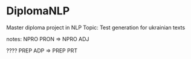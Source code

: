 # DiplomaNLP
Master diploma project in NLP
Topic: Test generation for ukrainian texts


notes:
NPRO	PRON => NPRO	ADJ

???? PREP	ADP => PREP	PRT
